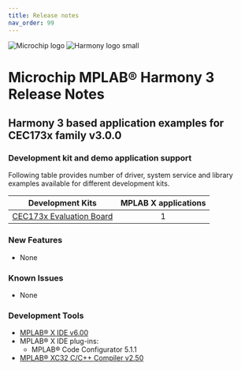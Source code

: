 ```yaml
---
title: Release notes
nav_order: 99
---
```


![Microchip logo](https://raw.githubusercontent.com/wiki/Microchip-MPLAB-Harmony/Microchip-MPLAB-Harmony.github.io/images/microchip_logo.png)
![Harmony logo small](https://raw.githubusercontent.com/wiki/Microchip-MPLAB-Harmony/Microchip-MPLAB-Harmony.github.io/images/microchip_mplab_harmony_logo_small.png)

# Microchip MPLAB® Harmony 3 Release Notes

## Harmony 3 based application examples for CEC173x family v3.0.0

### Development kit and demo application support

Following table provides number of driver, system service and library examples available for different development kits.

| Development Kits  | MPLAB X applications |
|:-----------------:|:-------------------:|
| [CEC173x Evaluation Board](https://www.microchip.com/DevelopmentTools/ProductDetails/)  | 1 |

### New Features

- None

### Known Issues

- None

### Development Tools

- [MPLAB® X IDE v6.00](https://www.microchip.com/mplab/mplab-x-ide)
- MPLAB® X IDE plug-ins:
    - MPLAB® Code Configurator 5.1.1
- [MPLAB® XC32 C/C++ Compiler v2.50](https://www.microchip.com/mplab/compilers)
